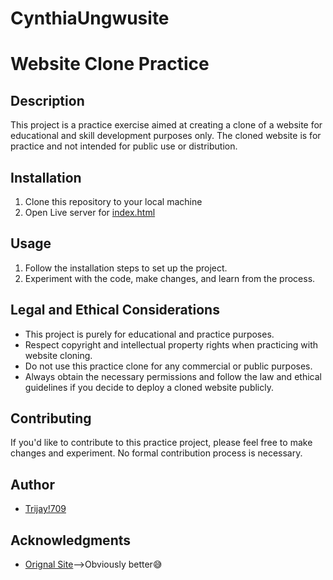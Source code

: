 # CynthiaUngwusite
# Website Clone Practice

## Description
This project is a practice exercise aimed at creating a clone of a website for educational and skill development purposes only. The cloned website is for practice and not intended for public use or distribution.

## Installation
1. Clone this repository to your local machine
2. Open Live server for [index.html](./index.html)

## Usage
1. Follow the installation steps to set up the project.
2. Experiment with the code, make changes, and learn from the process.

## Legal and Ethical Considerations
- This project is purely for educational and practice purposes.
- Respect copyright and intellectual property rights when practicing with website cloning.
- Do not use this practice clone for any commercial or public purposes.
- Always obtain the necessary permissions and follow the law and ethical guidelines if you decide to deploy a cloned website publicly.

## Contributing
If you'd like to contribute to this practice project, please feel free to make changes and experiment. No formal contribution process is necessary.

## Author
- [Trijay!709](https://github.com/Trijay1709)

## Acknowledgments
- [Orignal Site](https://www.cynthiaugwu.com/)-->Obviously better:sweat_smile:
